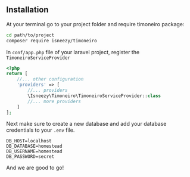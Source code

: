 ## Installation
At your terminal go to your project folder and require timoneiro package:
```bash
cd path/to/project
composer require isneezy/timoneiro
```

In `conf/app.php` file of your laravel project, register the `TimoneiroServiceProvider`
```php
<?php
return [
    //... other configuration
    'providers' => [
        //... providers
        \Isneezy\Timoneiro\TimoneiroServiceProvider::class
        //... more providers
    ]
];
```

Next make sure to create a new database and add your database credentials to your `.env` file.
```
DB_HOST=localhost
DB_DATABASE=homestead
DB_USERNAME=homestead
DB_PASSWORD=secret
```

And we are good to go!


